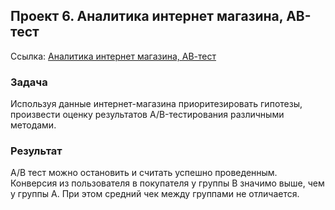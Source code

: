 ## Проект 6. Аналитика интернет магазина, АВ-тест

Ссылка: [Аналитика интернет магазина, АВ-тест](https://github.com/tropanets/ds_6_supervised_learning/blob/main/project.ipynb)
### Задача
Используя данные интернет-магазина приоритезировать гипотезы, произвести оценку результатов A/B-тестирования различными методами.
### Результат
A/B тест можно остановить и считать успешно проведенным. Конверсия из пользователя в покупателя у группы B значимо выше, чем у группы A. При этом средний чек между группами не отличается.
